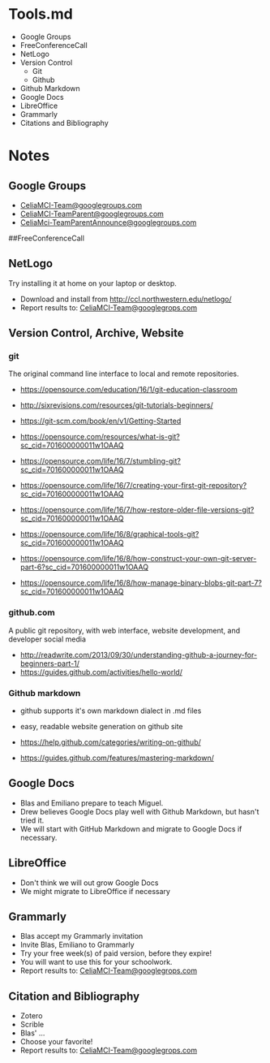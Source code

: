 # Tools.md
* Google Groups
* FreeConferenceCall
* NetLogo
* Version Control
  * Git
  * Github
* Github Markdown
* Google Docs
* LibreOffice
* Grammarly
* Citations and Bibliography

# Notes

## Google Groups
* CeliaMCI-Team@googlegroups.com
* CeliaMCI-TeamParent@googlegroups.com
* CeliaMci-TeamParentAnnounce@googlegroups.com

##FreeConferenceCall

## NetLogo
Try installing it at home on your laptop or desktop. 

* Download and install from http://ccl.northwestern.edu/netlogo/
* Report results to: CeliaMCI-Team@googlegrops.com

## Version Control, Archive, Website
### git
The original command line interface to local and remote repositories.
* https://opensource.com/education/16/1/git-education-classroom

* http://sixrevisions.com/resources/git-tutorials-beginners/
* https://git-scm.com/book/en/v1/Getting-Started

* https://opensource.com/resources/what-is-git?sc_cid=701600000011w1OAAQ
* https://opensource.com/life/16/7/stumbling-git?sc_cid=701600000011w1OAAQ
* https://opensource.com/life/16/7/creating-your-first-git-repository?sc_cid=701600000011w1OAAQ
* https://opensource.com/life/16/7/how-restore-older-file-versions-git?sc_cid=701600000011w1OAAQ
* https://opensource.com/life/16/8/graphical-tools-git?sc_cid=701600000011w1OAAQ
* https://opensource.com/life/16/8/how-construct-your-own-git-server-part-6?sc_cid=701600000011w1OAAQ
* https://opensource.com/life/16/8/how-manage-binary-blobs-git-part-7?sc_cid=701600000011w1OAAQ

### github.com
A public git repository, with web interface, website development, and developer social media
* http://readwrite.com/2013/09/30/understanding-github-a-journey-for-beginners-part-1/
* https://guides.github.com/activities/hello-world/

### Github markdown
* github supports it's own markdown dialect in .md files
* easy, readable website generation on github site

* https://help.github.com/categories/writing-on-github/
* https://guides.github.com/features/mastering-markdown/

## Google Docs
* Blas and Emiliano prepare to teach Miguel.
* Drew believes Google Docs play well with Github Markdown, but hasn't tried it.
* We will start with GitHub Markdown and migrate to Google Docs if necessary.

## LibreOffice
* Don't think we will out grow Google Docs
* We might migrate to LibreOffice if necessary

## Grammarly
* Blas accept my Grammarly invitation 
* Invite Blas, Emiliano to Grammarly
* Try your free week(s) of paid version, before they expire!  
* You will want to use this for your schoolwork.
* Report results to: CeliaMCI-Team@googlegrops.com

## Citation and Bibliography
* Zotero
* Scrible
* Blas' ...
* Choose your favorite!
* Report results to: CeliaMCI-Team@googlegrops.com

